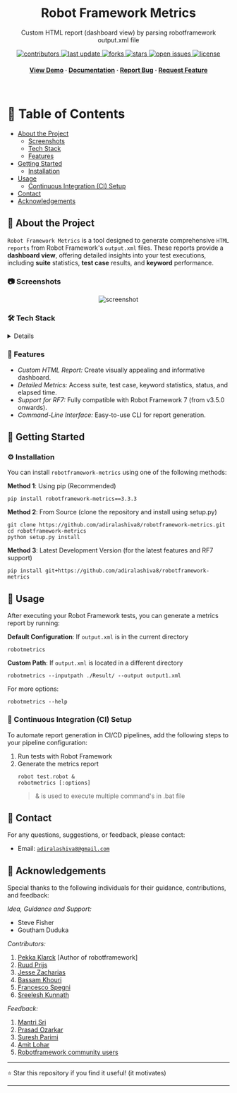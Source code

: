 <div align="center">
  <h1>Robot Framework Metrics</h1>
  <p>
     Custom HTML report (dashboard view) by parsing robotframework output.xml file
  </p>

<!-- Badges -->
<p>
  <a href="https://github.com/adiralashiva8/robotframework-metrics/graphs/contributors">
    <img src="https://img.shields.io/github/contributors/adiralashiva8/robotframework-metrics" alt="contributors" />
  </a>
  <a href="">
    <img src="https://img.shields.io/github/last-commit/adiralashiva8/robotframework-metrics" alt="last update" />
  </a>
  <a href="https://github.com/adiralashiva8/robotframework-metrics/network/members">
    <img src="https://img.shields.io/github/forks/adiralashiva8/robotframework-metrics" alt="forks" />
  </a>
  <a href="https://github.com/adiralashiva8/robotframework-metrics/stargazers">
    <img src="https://img.shields.io/github/stars/adiralashiva8/robotframework-metrics" alt="stars" />
  </a>
  <a href="https://github.com/adiralashiva8/robotframework-metrics/issues/">
    <img src="https://img.shields.io/github/issues/adiralashiva8/robotframework-metrics" alt="open issues" />
  </a>
  <a href="https://github.com/adiralashiva8/robotframework-metrics/blob/master/LICENSE">
    <img src="https://img.shields.io/github/license/adiralashiva8/robotframework-metrics.svg" alt="license" />
  </a>
</p>

<h4>
    <a href="https://github.com/adiralashiva8/robotframework-metrics/">View Demo</a>
  <span> · </span>
    <a href="https://github.com/adiralashiva8/robotframework-metrics/blob/master/README.md">Documentation</a>
  <span> · </span>
    <a href="https://github.com/adiralashiva8/robotframework-metrics/issues/">Report Bug</a>
  <span> · </span>
    <a href="https://github.com/adiralashiva8/robotframework-metrics/issues/">Request Feature</a>
  </h4>
</div>

<br />

<!-- Table of Contents -->
# 📔 Table of Contents

- [About the Project](#-about-the-project)
  * [Screenshots](#-screenshots)
  * [Tech Stack](#-tech-stack)
  * [Features](#-features)
- [Getting Started](#-getting-started)
  * [Installation](#-installation)
- [Usage](#usage)
  * [Continuous Integration (CI) Setup](#-cisetup)
- [Contact](#-contact)
- [Acknowledgements](#-acknowledgements)

<!-- About the Project -->
## 🌟 About the Project

`Robot Framework Metrics` is a tool designed to generate comprehensive `HTML reports` from Robot Framework's `output.xml` files. These reports provide a __dashboard view__, offering detailed insights into your test executions, including __suite__ statistics, __test case__ results, and __keyword__ performance.

<!-- Screenshots -->
### 📷 Screenshots

<div align="center">
  <img src="https://i.ibb.co/dDp2h5T/metrics.png" alt="screenshot" />
</div>

<!-- TechStack -->
### 🛠️ Tech Stack

<details>
  <ul>
    <li><a href="https://www.python.org/">Python</a></li>
    <li><a href="https://robot-framework.readthedocs.io/en/stable/autodoc/robot.result.html">Robotframework results api</a></li>
    <li><a href="https://pandas.pydata.org/docs/getting_started/index.html">Pandas</a></li>
    <li><a href="https://jinja.palletsprojects.com/en/2.10.x/">Jinja2</a></li>
  </ul>
</details>

<!-- Features -->
### 🎯 Features

- *Custom HTML Report:* Create visually appealing and informative dashboard.
- *Detailed Metrics:* Access suite, test case, keyword statistics, status, and elapsed time.
- *Support for RF7:* Fully compatible with Robot Framework 7 (from v3.5.0 onwards).
- *Command-Line Interface:* Easy-to-use CLI for report generation.


<!-- Getting Started -->
## 🧰 Getting Started

<!-- Installation -->
### ⚙️ Installation

You can install `robotframework-metrics` using one of the following methods:

__Method 1__: Using pip (Recommended)
```
pip install robotframework-metrics==3.3.3
```

__Method 2__: From Source (clone the repository and install using setup.py)
```
git clone https://github.com/adiralashiva8/robotframework-metrics.git
cd robotframework-metrics
python setup.py install
```

__Method 3__: Latest Development Version (for the latest features and RF7 support)
```
pip install git+https://github.com/adiralashiva8/robotframework-metrics
```

<!-- Usage -->
## 👀 Usage

After executing your Robot Framework tests, you can generate a metrics report by running:

__Default Configuration__: If `output.xml` is in the current directory
```
robotmetrics
```

__Custom Path__: If `output.xml` is located in a different directory
```
robotmetrics --inputpath ./Result/ --output output1.xml
```

For more options:
```
robotmetrics --help
```

### 🧪 Continuous Integration (CI) Setup

To automate report generation in CI/CD pipelines, add the following steps to your pipeline configuration:

1. Run tests with Robot Framework
2. Generate the metrics report
   ```
   robot test.robot &
   robotmetrics [:options]
   ```
   > & is used to execute multiple command's in .bat file

<!-- Contact -->
## 🤝 Contact

For any questions, suggestions, or feedback, please contact:

- Email: <a href="mailto:adiralashiva8@gmail.com?Subject=Robotframework%20Metrics" target="_blank">`adiralashiva8@gmail.com`</a> 

<!-- Acknowledgments -->
## 💎 Acknowledgements

Special thanks to the following individuals for their guidance, contributions, and feedback:

*Idea, Guidance and Support:*
 - Steve Fisher
 - Goutham Duduka

*Contributors:*
1. [Pekka Klarck](https://www.linkedin.com/in/pekkaklarck/) [Author of robotframework]
2. [Ruud Prijs](https://www.linkedin.com/in/ruudprijs/)
3. [Jesse Zacharias](https://www.linkedin.com/in/jesse-zacharias-7926ba50/)
4. [Bassam Khouri](https://www.linkedin.com/in/bassamkhouri/)
5. [Francesco Spegni](https://www.linkedin.com/in/francesco-spegni-34b39b61/)
6. [Sreelesh Kunnath](https://www.linkedin.com/in/kunnathsree/)

*Feedback:*
1. [Mantri Sri](https://www.linkedin.com/in/mantri-sri-4a0196133/)
2. [Prasad Ozarkar](https://www.linkedin.com/in/prasad-ozarkar-b4a61017/)
3. [Suresh Parimi](https://www.linkedin.com/in/sparimi/)
4. [Amit Lohar](https://github.com/amitlohar)
5. [Robotframework community users](https://groups.google.com/forum/#!forum/robotframework-users)

---

⭐ Star this repository if you find it useful! (it motivates)

---
